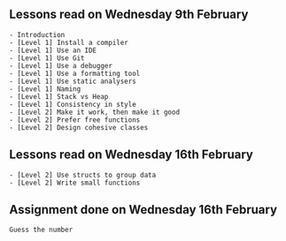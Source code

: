 ## Lessons read on Wednesday 9th February
    - Introduction
    - [Level 1] Install a compiler
    - [Level 1] Use an IDE
    - [Level 1] Use Git
    - [Level 1] Use a debugger
    - [Level 1] Use a formatting tool
    - [Level 1] Use static analysers
    - [Level 1] Naming
    - [Level 1] Stack vs Heap
    - [Level 1] Consistency in style
    - [Level 2] Make it work, then make it good		
    - [Level 2] Prefer free functions
    - [Level 2] Design cohesive classes

## Lessons read on Wednesday 16th February
    - [Level 2] Use structs to group data
    - [Level 2] Write small functions

## Assignment done on Wednesday 16th February
    Guess the number